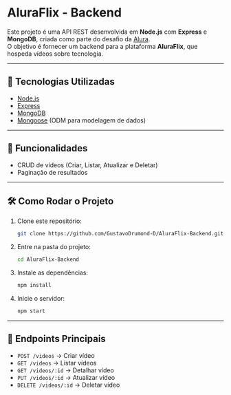 # AluraFlix - Backend

Este projeto é uma API REST desenvolvida em **Node.js** com **Express** e **MongoDB**, criada como parte do desafio da [Alura](https://www.alura.com.br/).  
O objetivo é fornecer um backend para a plataforma **AluraFlix**, que hospeda vídeos sobre tecnologia.

---

## 🚀 Tecnologias Utilizadas
- [Node.js](https://nodejs.org/)
- [Express](https://expressjs.com/)
- [MongoDB](https://www.mongodb.com/)
- [Mongoose](https://mongoosejs.com/) (ODM para modelagem de dados)

---

## 📌 Funcionalidades
- CRUD de vídeos (Criar, Listar, Atualizar e Deletar)
- Paginação de resultados

---

## 🛠 Como Rodar o Projeto

1. Clone este repositório:
   ```bash
   git clone https://github.com/GustavoDrumond-D/AluraFlix-Backend.git
   ```

2. Entre na pasta do projeto:
   ```bash
   cd AluraFlix-Backend
   ```

3. Instale as dependências:
   ```bash
   npm install
   ```

4. Inicie o servidor:
   ```bash
   npm start
   ```

---

## 📡 Endpoints Principais

* `POST /videos` → Criar vídeo
* `GET /videos` → Listar vídeos
* `GET /videos/:id` → Detalhar vídeo
* `PUT /videos/:id` → Atualizar vídeo
* `DELETE /videos/:id` → Deletar vídeo

